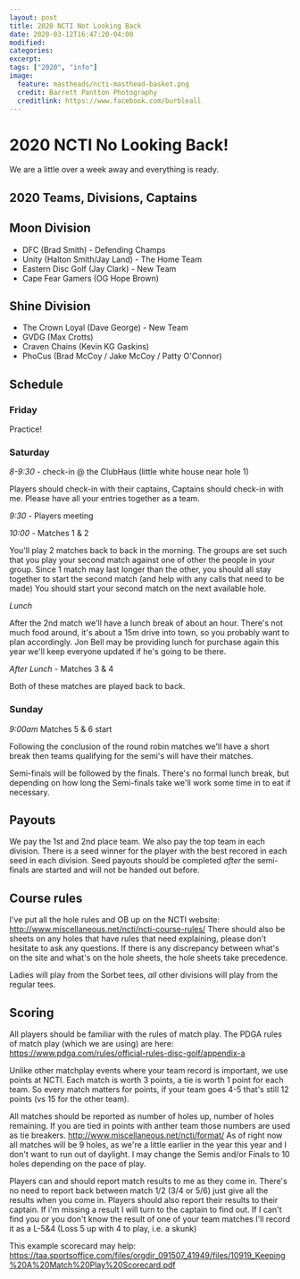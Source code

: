 ```yaml
---
layout: post
title: 2020 NCTI Not Looking Back
date: 2020-03-12T16:47:20-04:00
modified:
categories: 
excerpt:
tags: ["2020", "info"]
image:
  feature: mastheads/ncti-masthead-basket.png
  credit: Barrett Pantton Photography
  creditlink: https://www.facebook.com/burbleall
---
```


# 2020 NCTI No Looking Back!

We are a little over a week away and everything is ready.

## 2020 Teams, Divisions, Captains

Moon Division
--------------------
* DFC (Brad Smith) - Defending Champs
* Unity (Halton Smith/Jay Land) - The Home Team
* Eastern Disc Golf (Jay Clark) - New Team
* Cape Fear Gamers (OG Hope Brown)

Shine Division
--------------------
* The Crown Loyal (Dave George) - New Team
* GVDG (Max Crotts)
* Craven Chains (Kevin KG Gaskins)
* PhoCus (Brad McCoy / Jake McCoy / Patty O'Connor)

## Schedule

### Friday

Practice!

### Saturday

*8-9:30* - check-in @ the ClubHaus (little white house near hole 1)

Players should check-in with their captains, Captains should check-in with me.
Please have all your entries together as a team.

*9:30* - Players meeting

*10:00* - Matches 1 & 2

You'll play 2 matches back to back in the morning.  The groups are set such
that you play your second match against one of other the people in your group.
Since 1 match may last longer than the other, you should all stay together to
start the second match (and help with any calls that need to be made)  You
should start your second match on the next available hole.

*Lunch*

After the 2nd match we'll have a lunch break of about an hour.  There's not
much food around, it's about a 15m drive into town, so you probably want to
plan accordingly.  Jon Bell may be providing lunch for purchase again this year
we'll keep everyone updated if he's going to be there.

*After Lunch* - Matches 3 & 4

Both of these matches are played back to back.

### Sunday  

*9:00am* Matches 5 & 6 start

Following the conclusion of the round robin matches we'll have a short break
then teams qualifying for the semi's will have their matches.

Semi-finals will be followed by the finals.  There's no formal lunch break, but
depending on how long the Semi-finals take we'll work some time in to eat if
necessary.

## Payouts

We pay the 1st and 2nd place team.  We also pay the top team in each division.
There is a seed winner for the player with the best recored in each seed in each
division.  Seed payouts should be completed *after* the semi-finals are started
and will not be handed out before.


## Course rules

I've put all the hole rules and OB up on the NCTI website:
<http://www.miscellaneous.net/ncti/ncti-course-rules/> There should also be
sheets on any holes that have rules that need explaining, please don't hesitate
to ask any questions.  If there is any discrepancy between what's on the site
and what's on the hole sheets, the hole sheets take precedence.

Ladies will play from the Sorbet tees, *all* other divisions will play from the
regular tees.

## Scoring

All players should be familiar with the rules of match play.
The PDGA rules of match play (which we are using) are here:
<https://www.pdga.com/rules/official-rules-disc-golf/appendix-a>

Unlike other matchplay events where your team record is important, we use
points at NCTI.  Each match is worth 3 points, a tie is worth 1 point for each
team.  So every match matters for points, if your team goes 4-5 that's still 12
points (vs 15 for the other team).    

All matches should be reported as number of holes up, number of holes
remaining.  If you are tied in points with anther team those numbers are used
as tie breakers.  <http://www.miscellaneous.net/ncti/format/> As of right now all
matches will be 9 holes, as we're a little earlier in the year this year and I
don't want to run out of daylight.  I may change the Semis and/or Finals to 10
holes depending on the pace of play.

Players can and should report match results to me as they come in.  There's no
need to report back between match 1/2 (3/4 or 5/6) just give all the results
when you come in.  Players should also report their results to their captain.
If i'm missing a result I will turn to the captain to find out.  If I can't
find you or you don't know the result of one of your team matches I'll record
it as a L-5&4 (Loss 5 up with 4 to play, i.e. a skunk)

This example scorecard may help:
<https://taa.sportsoffice.com/files/orgdir_091507_41949/files/10919_Keeping%20A%20Match%20Play%20Scorecard.pdf>


